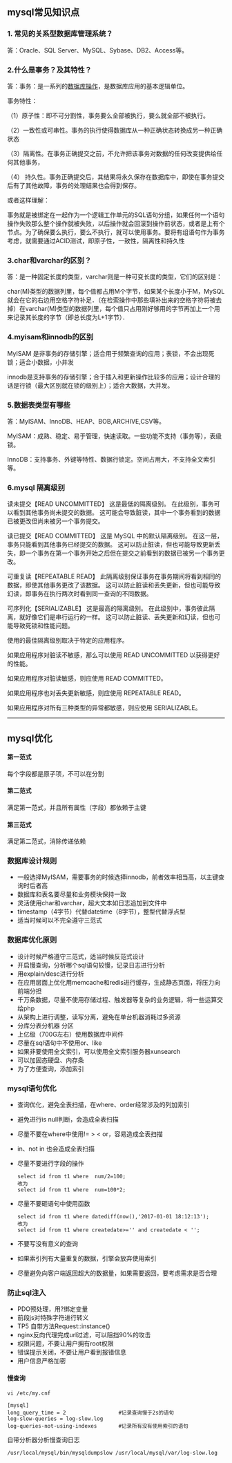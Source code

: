 ## mysql常见知识点

### 1. 常见的关系型数据库管理系统？

答：Oracle、SQL Server、MySQL、Sybase、DB2、Access等。

### 2.什么是事务？及其特性？

答：事务：是一系列的[数据库操作](http://www.php.cn/php/php-Database-operations.html)，是数据库应用的基本逻辑单位。

事务特性：

（1）原子性：即不可分割性，事务要么全部被执行，要么就全部不被执行。

（2）一致性或可串性。事务的执行使得数据库从一种正确状态转换成另一种正确状态

（3）隔离性。在事务正确提交之前，不允许把该事务对数据的任何改变提供给任何其他事务，

（4） 持久性。事务正确提交后，其结果将永久保存在数据库中，即使在事务提交后有了其他故障，事务的处理结果也会得到保存。

或者这样理解：

事务就是被绑定在一起作为一个逻辑工作单元的SQL语句分组，如果任何一个语句操作失败那么整个操作就被失败，以后操作就会回滚到操作前状态，或者是上有个节点。为了确保要么执行，要么不执行，就可以使用事务。要将有组语句作为事务考虑，就需要通过ACID测试，即原子性，一致性，隔离性和持久性

### 3.char和varchar的区别？

答：是一种固定长度的类型，varchar则是一种可变长度的类型，它们的区别是：

char(M)类型的数据列里，每个值都占用M个字节，如果某个长度小于M，MySQL就会在它的右边用空格字符补足．（在检索操作中那些填补出来的空格字符将被去掉）在varchar(M)类型的数据列里，每个值只占用刚好够用的字节再加上一个用来记录其长度的字节（即总长度为L+1字节）．

### 4.myisam和innodb的区别

MyISAM 是非事务的存储引擎；适合用于频繁查询的应用；表锁，不会出现死锁；适合小数据，小并发

innodb是支持事务的存储引擎；合于插入和更新操作比较多的应用；设计合理的话是行锁（最大区别就在锁的级别上）；适合大数据，大并发。

### 5.数据表类型有哪些

答：MyISAM、InnoDB、HEAP、BOB,ARCHIVE,CSV等。

MyISAM：成熟、稳定、易于管理，快速读取。一些功能不支持（事务等），表级锁。

InnoDB：支持事务、外键等特性、数据行锁定。空间占用大，不支持全文索引等。

### 6.mysql 隔离级别

读未提交【READ UNCOMMITTED】
这是最低的隔离级别。 在此级别，事务可以看到其他事务尚未提交的数据。 这可能会导致脏读，其中一个事务看到的数据已被更改但尚未被另一个事务提交。

读已提交【READ COMMITTED】
这是 MySQL 中的默认隔离级别。 在这一层，事务只能看到其他事务已经提交的数据。 这可以防止脏读，但也可能导致更新丢失，即一个事务在第一个事务开始之后但在提交之前看到的数据已被另一个事务更改。

可重复读【REPEATABLE READ】
此隔离级别保证事务在事务期间将看到相同的数据，即使其他事务更改了该数据。 这可以防止脏读和丢失更新，但也可能导致幻读，即事务在执行两次时看到同一查询的不同数据。

可序列化【SERIALIZABLE】
这是最高的隔离级别。 在此级别中，事务彼此隔离，就好像它们是串行运行的一样。 这可以防止脏读、丢失更新和幻读，但也可能导致死锁和性能问题。

使用的最佳隔离级别取决于特定的应用程序。 

如果应用程序对脏读不敏感，那么可以使用 READ UNCOMMITTED 以获得更好的性能。 

如果应用程序对脏读敏感，则应使用 READ COMMITTED。 

如果应用程序也对丢失更新敏感，则应使用 REPEATABLE READ。

如果应用程序对所有三种类型的异常都敏感，则应使用 SERIALIZABLE。

----------------------------------------------------------------------------
## mysql优化

#### 第一范式

每个字段都是原子项，不可以在分割

#### 第二范式

满足第一范式，并且所有属性（字段）都依赖于主键

#### 第三范式

满足第二范式，消除传递依赖

### 数据库设计规则

*   一般选择MyISAM，需要事务的时候选择innodb，前者效率相当高，以主键查询时后者高
*   数据库和表名要尽量和业务模块保持一致
*   灵活使用char和varchar，超大文本如日志追加到文件中
*   timestamp（4字节）代替datetime（8字节），整型代替浮点型
*   适当时候可以不完全遵守三范式

### 数据库优化原则

*   设计时候严格遵守三范式，适当时候反范式设计
*   开启慢查询，分析哪个sql语句较慢，记录日志进行分析
*   用explain/desc进行分析
*   在应用层面上优化用memcache和redis进行缓存，生成静态页面，将压力向前端分担
*   千万条数据，尽量不使用存储过程、触发器等复杂的业务逻辑，将一些运算交给php
*   从架构上进行调整，读写分离，避免在单台机器消耗过多资源
*   分库分表分机器 分区
*   上亿级（700G左右）使用数据库中间件
*   尽量在sql语句中不使用or、like
*   如果非要使用全文索引，可以使用全文索引服务器xunsearch
*   可以加固态硬盘、内存条
*   为了方便查询，添加索引

### mysql语句优化

*   查询优化，避免全表扫描，在where、order经常涉及的列加索引

*   避免进行is null判断，会造成全表扫描

*   尽量不要在where中使用!=     >      <       or，容易造成全表扫描

*   in、not in 也会造成全表扫描

*   尽量不要进行字段的操作

    ```mysql
    select id from t1 where  num/2=100;
    改为 
    select id from t1 where  num=100*2;
    ```

*   尽量不要砸语句中使用函数

    ```mysql
    select id from t1 where datediff(now(),'2017-01-01 18:12:13');
    改为 
    select id from t1 where createdate>='' and createdate < '';
    ```

*   不要写没有意义的查询

*   如果索引列有大量重复的数据，引擎会放弃使用索引

*   尽量避免向客户端返回超大的数据量，如果需要返回，要考虑需求是否合理

### 防止sql注入

*   PDO预处理，用?绑定变量
*   前段js对特殊字符进行转义
*   TP5 自带方法Request::instance()
*   nginx反向代理完成url过滤，可以阻挡90%的攻击
*   权限问题，不要让用户拥有root权限
*   错误提示关闭，不要让用户看到报错信息
*   用户信息严格加密

#### 慢查询

```shell
vi /etc/my.cnf
```

```shell
[mysql]
long_query_time = 2					#记录查询慢于2s的语句
log-slow-queries = log-slow.log
log-queries-not-using-indexes		#记录所有没有使用索引的语句
```

自带分析器分析慢查询日志

    /usr/local/mysql/bin/mysqldumpslow /usr/local/mysql/var/log-slow.log

